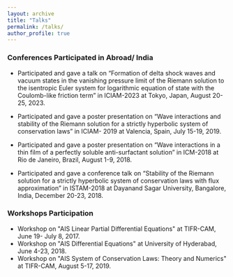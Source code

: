 ```yaml
---
layout: archive
title: "Talks"
permalink: /talks/
author_profile: true
---
```

<h3>Conferences Participated in Abroad/ India</h3>

* Participated and gave a talk on “Formation of delta shock waves and vacuum states in the vanishing pressure limit of the Riemann solution to the isentropic Euler system for logarithmic equation of state with the Coulomb-like friction term” in ICIAM-2023 at Tokyo, Japan, August 20-25, 2023.

* Participated and gave a poster presentation on “Wave interactions and stability of the Riemann solution for a strictly hyperbolic system of conservation laws” in ICIAM- 
  2019 at Valencia, Spain, July 15-19, 2019.
* Participated and gave a poster presentation on “Wave interactions in a thin film of a perfectly soluble anti-surfactant solution” in ICM-2018 at Rio de Janeiro, Brazil, 
  August 1-9, 2018.
* Participated and gave a conference talk on “Stability of the Riemann solution for a strictly hyperbolic system of conservation laws with flux approximation” in ISTAM-2018 
  at Dayanand Sagar University, Bangalore, India, December 20-23, 2018.

<h3>Workshops Participation</h3>

* Workshop on "AIS Linear Partial Differential Equations" at TIFR-CAM, June 19- July 8, 2017. 
* Workshop on "AIS Differential Equations" at University of Hyderabad, June 4-23, 2018.
* Workshop on "AIS System of Conservation Laws: Theory and Numerics" at TIFR-CAM, August 5-17, 2019.
